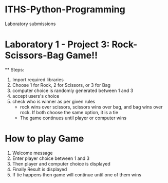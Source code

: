 # ITHS-Python-Programming
Laboratory submissions

# Laboratory 1 - Project 3: Rock-Scissors-Bag Game!!
** Steps:
1. Import required libraries
2. Choose 1 for Rock, 2 for Scissors, or 3 for Bag 
3. computer choice is randomly generated between 1 and 3
4. accept users's choice
5. check who is winner as per given rules
   - rock wins over scissors, scissors wins over bag, and bag wins over rock. If both choose the same option, it is a tie
   - The game continues until player or computer wins
# How to play Game
1. Welcome message
2. Enter player choice between 1 and 3
3. Then player and computer choice is displayed
4. Finally Result is displayed
5. If tie happens then game will continue until one of them wins
